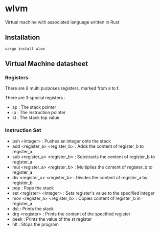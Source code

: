 # wlvm

Virtual machine with associated language written in Rust

## Installation

`cargo install wlvm`

## Virtual Machine datasheet

### Registers

There are 6 multi purposes registers, marked from a to f.

There are 3 special registers : 
- sp : The stack pointer
- ip : The instruction pointer
- st : The stack top value

### Instruction Set

- psh \<integer> : Pushes an integer onto the stack
- add \<register_a> \<register_b> : Adds the content of register_b to register_a
- sub \<register_a> \<register_b> : Substracts the content of register_b to register_a
- mul \<register_a> \<register_b> : Multiplies the content of register_b to register_a
- div \<register_a> \<register_b> : Divides the content of register_a by register_b
- pop : Pops the stack
- set \<register> \<integer> : Sets register's value to the specified integer
- mov \<register_a> \<register_b> : Copies content of register_b in register_a
- dst : Prints the stack
- drg \<register> : Prints the content of the specified register
- peek : Prints the value of the st register
- hlt : Stops the program